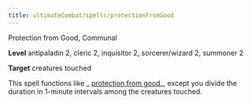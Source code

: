 ```yaml
---
title: ultimateCombat/spells/protectionFromGood
---
```

Protection from Good, Communal

**Level** antipaladin 2, cleric 2, inquisitor 2, sorcerer/wizard 2, summoner 2

**Target** creatures touched

This spell functions like _ [protection from good](spells/protectionFromGood#_protection-from-good)_, except you divide the duration in 1-minute intervals among the creatures touched.

